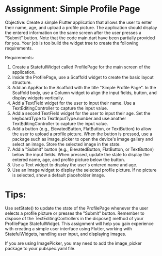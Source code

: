 # Assignment: Simple Profile Page

Objective: Create a simple Flutter application that allows the user to enter their name, age, and upload a profile picture. The application should display the entered information on the same screen after the user presses a "Submit" button. Note that the code main.dart have been partially provided for you. Your job is too build the widget tree to create the following requirements.

Requirements:

1. Create a StatefulWidget called ProfilePage for the main screen of the application.
2. Inside the ProfilePage, use a Scaffold widget to create the basic layout structure.
3. Add an AppBar to the Scaffold with the title "Simple Profile Page".
In the Scaffold body, use a Column widget to align the input fields, button, and display widgets vertically.
4. Add a TextField widget for the user to input their name. Use a TextEditingController to capture the input value.
5. Add a second TextField widget for the user to input their age. Set the keyboardType to TextInputType.number and use another TextEditingController to capture the input value.
6. Add a button (e.g., ElevatedButton, FlatButton, or TextButton) to allow the user to upload a profile picture. When the button is pressed, use a package such as image_picker to open the device's image gallery and select an image. Store the selected image in the state.
7. Add a "Submit" button (e.g., ElevatedButton, FlatButton, or TextButton) below the input fields. When pressed, update the state to display the entered name, age, and profile picture below the button.
8. Use a Text widget to display the user's entered name and age.
9. Use an Image widget to display the selected profile picture. If no picture is selected, show a default placeholder image.

# Tips:

Use setState() to update the state of the ProfilePage whenever the user selects a profile picture or presses the "Submit" button.
Remember to dispose of the TextEditingControllers in the dispose() method of your ProfilePage StatefulWidget.
This assignment will help you gain experience with creating a simple user interface using Flutter, working with StatefulWidgets, handling user input, and displaying images.

If you are using ImagePicker, you may need to add the image_picker package to your pubspec.yaml file.
